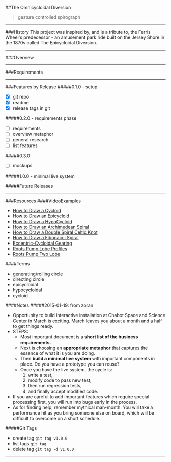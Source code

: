 ##The Omnicycloidal Diversion
> gesture controlled spirograph
___________________

###History
This project was inspired by, and is a tribute to, the Ferris Wheel's predecessor - an amusement park ride built on the Jersey Shore in the 1870s called The Epicycloidal Diversion.

________________________________
###Overview

________________________________
###Requirements

________________________________
###Features by Release
#####0.1.0 - setup
- [x] git repo
- [x] readme
- [x] release tags in git

#####0.2.0 - requirements phase
- [ ] requirements
- [ ] overview metaphor
- [ ] general research
- [ ] list features

#####0.3.0
- [ ] mockups

#####1.0.0 - minimal live system


#####Future Releases


________________________________
###Resources
####VideoExamples
- [How to Draw a Cycloid]
- [How to Draw an Epicycloid]
- [How to Draw a HypoCycloid]
- [How to Draw an Archimedean Spiral]
- [How to Draw a Double Spiral Celtic Knot]
- [How to Draw a Fibonacci Spiral]
- [Eccentric-Cycloidal Gearing]
- [Roots Pump Lobe Profiles] - 
- [Roots Pump Two Lobe]

####Terms
- generating/rolling circle
- directing circle
- epicycloidal
- hypocycloidal
- cycloid

####Notes
#####2015-01-19: from zoran
- Opportunity to build interactive installation at Chabot Space and Science Center in March is exciting. March leaves you about a month and a half to get things ready.  
- STEPS:
     - Most important document is a **short list of the business requirements.** 
     - Next is choosing an **appropriate metaphor** that captures the essence of what it is you are doing. 
     - Then **build a minimal live system** with important components in place. Do you have a prototype you can reuse?
     - Once you have the live system, the cycle is: 
          1. write a test, 
          2. modify code to pass new test, 
          3. then run regression tests, 
          4. and finally accept modified code. 
- If you are careful to add important features which require special processing first, you will run into bugs early in the process.
- As for finding help, remember mythical man-month. You will take a performance hit as you bring someone else on board, which will be difficult to overcome on a short schedule.

#####Git Tags
- create tag
```git tag v1.0.0```  
- list tags
```git tag```
- delete tag
```git tag -d v1.0.0```


_________________________

[How to Draw an Epicycloid]:https://www.youtube.com/watch?v=4EzEXiq4Y8w
[How to Draw a Cycloid]:https://www.youtube.com/watch?v=WNFLbuM2iDU
[How to Draw a HypoCycloid]:https://www.youtube.com/watch?v=GfoCtVvL8aM
[How to Draw an Archimedean Spiral]:https://www.youtube.com/watch?v=2klWp9Frr_Y
[How to Draw a Double Spiral Celtic Knot]:https://www.youtube.com/watch?v=9A-q4FJZ67c
[Eccentric-Cycloidal Gearing]:https://www.youtube.com/watch?v=AMtyFwMDL7w
[How to Draw a Fibonacci Spiral]:https://www.youtube.com/watch?v=nN9gcaQPTVk
[Roots Pump Lobe Profiles]:https://www.youtube.com/watch?v=xZ0OZChb-MI
[Roots Pump Two Lobe]:https://www.youtube.com/watch?v=_-fwWrFLiyY
